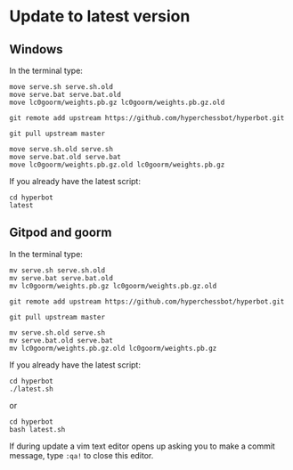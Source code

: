 # Update to latest version

## Windows

In the terminal type:

```
move serve.sh serve.sh.old
move serve.bat serve.bat.old
move lc0goorm/weights.pb.gz lc0goorm/weights.pb.gz.old

git remote add upstream https://github.com/hyperchessbot/hyperbot.git

git pull upstream master

move serve.sh.old serve.sh
move serve.bat.old serve.bat
move lc0goorm/weights.pb.gz.old lc0goorm/weights.pb.gz
```

If you already have the latest script:

```
cd hyperbot
latest
```

## Gitpod and goorm

In the terminal type:

```
mv serve.sh serve.sh.old
mv serve.bat serve.bat.old
mv lc0goorm/weights.pb.gz lc0goorm/weights.pb.gz.old

git remote add upstream https://github.com/hyperchessbot/hyperbot.git

git pull upstream master

mv serve.sh.old serve.sh
mv serve.bat.old serve.bat
mv lc0goorm/weights.pb.gz.old lc0goorm/weights.pb.gz
```

If you already have the latest script:

```
cd hyperbot
./latest.sh
```

or

```
cd hyperbot
bash latest.sh
```

If during update a vim text editor opens up asking you to make a commit message, type `:qa!` to close this editor.